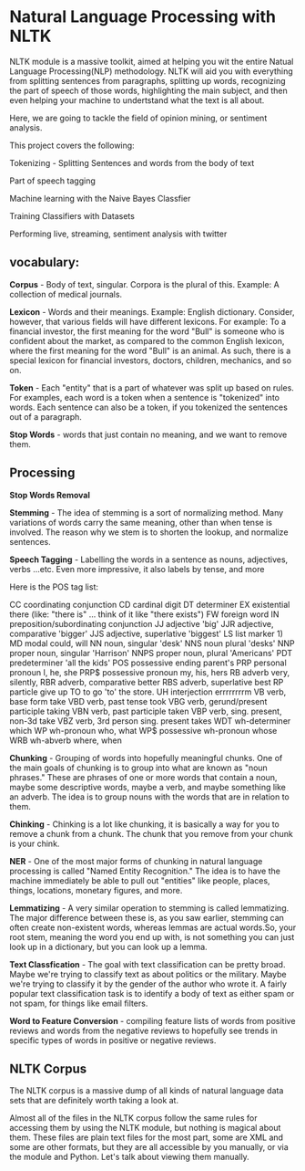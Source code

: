 # Natural Language Processing with NLTK 

NLTK module is a massive toolkit, aimed at helping you wit the entire Natual Language Processing(NLP) methodology.
NLTK will aid you with everything from splitting sentences from paragraphs, splitting up words, recognizing the part of speech of those words, highlighting the main subject, and then
even helping your machine to undertstand what the text is all about. 

Here, we are going to tackle the field of opinion mining, or sentiment analysis.

This project covers the following:

Tokenizing - Splitting Sentences and words from the body of text

Part of speech tagging

Machine learning with the Naive Bayes Classfier

Training Classifiers with Datasets

Performing live, streaming, sentiment analysis with twitter


## vocabulary:

**Corpus** - Body of text, singular. Corpora is the plural of this. Example: A collection of medical journals.

**Lexicon** - Words and their meanings. Example: English dictionary. Consider, however, that various fields will have different lexicons. For example: To a financial investor, the first meaning for the word "Bull" is someone who is confident about the market, as compared to the common English lexicon, where the first meaning for the word "Bull" is an animal. As such, there is a special lexicon for financial investors, doctors, children, mechanics, and so on.

**Token** - Each "entity" that is a part of whatever was split up based on rules. For examples, each word is a token when a sentence is "tokenized" into words. Each sentence can also be a token, if you tokenized the sentences out of a paragraph.

**Stop Words** - words that just contain no meaning, and we want to remove them.

## Processing

**Stop Words Removal**

**Stemming** - The idea of stemming is a sort of normalizing method. Many variations of words carry the same meaning, other than when tense is involved.
The reason why we stem is to shorten the lookup, and normalize sentences.

**Speech Tagging** - Labelling the words in a sentence as nouns, adjectives, verbs ...etc. Even more impressive, it also labels by tense, and more

Here is the POS tag list:

CC	coordinating conjunction 
CD	cardinal digit 
DT	determiner 
EX	existential there (like: "there is" ... think of it like "there exists") 
FW	foreign word 
IN	preposition/subordinating conjunction 
JJ	adjective	'big' 
JJR	adjective, comparative	'bigger' 
JJS	adjective, superlative	'biggest' 
LS	list marker	1) 
MD	modal	could, will 
NN	noun, singular 'desk' 
NNS	noun plural	'desks' 
NNP	proper noun, singular	'Harrison' 
NNPS	proper noun, plural	'Americans' 
PDT	predeterminer	'all the kids' 
POS	possessive ending	parent's 
PRP	personal pronoun	I, he, she
PRP$	possessive pronoun	my, his, hers 
RB	adverb	very, silently, 
RBR	adverb, comparative	better 
RBS	adverb, superlative	best 
RP	particle	give up 
TO	to	go 'to' the store. 
UH	interjection	errrrrrrrm 
VB	verb, base form	take 
VBD	verb, past tense	took 
VBG	verb, gerund/present participle	taking 
VBN	verb, past participle	taken 
VBP	verb, sing. present, non-3d	take 
VBZ	verb, 3rd person sing. present	takes 
WDT	wh-determiner	which 
WP	wh-pronoun	who, what 
WP$	possessive wh-pronoun	whose 
WRB	wh-abverb	where, when  


**Chunking** -	Grouping of words into hopefully meaningful chunks. One of the main goals of chunking is to group into what are known as "noun phrases." These are phrases of one or more words that contain a noun, maybe some descriptive words, maybe a verb, and maybe something like an adverb. The idea is to group nouns with the words that are in relation to them.

**Chinking** - Chinking is a lot like chunking, it is basically a way for you to remove a chunk from a chunk. The chunk that you remove from your chunk is your chink.

**NER** - One of the most major forms of chunking in natural language processing is called "Named Entity Recognition." The idea is to have the machine immediately be able to pull out "entities" like people, places, things, locations, monetary figures, and more.

**Lemmatizing** - A very similar operation to stemming is called lemmatizing. The major difference between these is, as you saw earlier, stemming can often create non-existent words, whereas lemmas are actual words.So, your root stem, meaning the word you end up with, is not something you can just look up in a dictionary, but you can look up a lemma.

**Text Classfication** - The goal with text classification can be pretty broad. Maybe we're trying to classify text as about politics or the military. Maybe we're trying to classify it by the gender of the author who wrote it. A fairly popular text classification task is to identify a body of text as either spam or not spam, for things like email filters. 
 
**Word to Feature Conversion** - compiling feature lists of words from positive reviews and words from the negative reviews to hopefully see trends in specific types of words in positive or negative reviews.

## NLTK Corpus

The NLTK corpus is a massive dump of all kinds of natural language data sets that are definitely worth taking a look at.

Almost all of the files in the NLTK corpus follow the same rules for accessing them by using the NLTK module, but nothing is magical about them. These files are plain text files for the most part, some are XML and some are other formats, but they are all accessible by you manually, or via the module and Python. Let's talk about viewing them manually.


